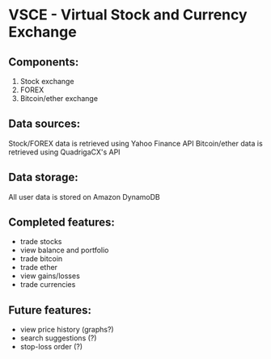 # VSCE - Virtual Stock and Currency Exchange

## Components:  
1. Stock exchange
2. FOREX
3. Bitcoin/ether exchange

## Data sources:  
Stock/FOREX data is retrieved using Yahoo Finance API
Bitcoin/ether data is retrieved using QuadrigaCX's API

## Data storage:  
All user data is stored on Amazon DynamoDB

## Completed features:
- trade stocks
- view balance and portfolio
- trade bitcoin
- trade ether
- view gains/losses
- trade currencies

## Future features:
- view price history (graphs?)
- search suggestions (?)
- stop-loss order (?)
